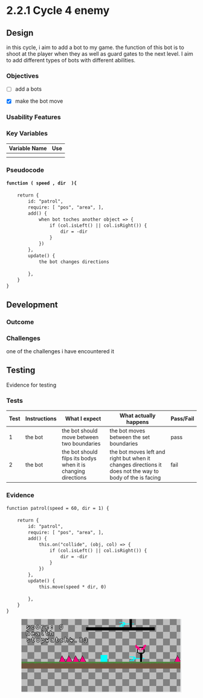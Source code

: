 # 2.2.1 Cycle 4 enemy

##

## Design

in this cycle, i aim to add a bot to my game. the function of this bot is to shoot at the player when they as well as guard gates to the next level. I aim to add different types of bots with different abilities. &#x20;

### Objectives



* [ ] add a bots&#x20;
* [x] make the bot move



### Usability Features

&#x20;&#x20;

### Key Variables

| Variable Name | Use |
| ------------- | --- |
|               |     |
|               |     |

### Pseudocode

<pre><code><strong>function ( speed , dir  ){
</strong>
	return {
		id: "patrol",
		require: [ "pos", "area", ],
		add() {
			when bot toches another object => {
				if (col.isLeft() || col.isRight()) {
					dir = -dir
				}
			})
		},
		update() {
			the bot changes directions 
      
		},
	}
}</code></pre>

## Development

### Outcome



### Challenges

one of the challenges i have encountered it&#x20;

## Testing

Evidence for testing

### Tests

| Test | Instructions | What I expect                                                  | What actually happens                                                                                     | Pass/Fail |
| ---- | ------------ | -------------------------------------------------------------- | --------------------------------------------------------------------------------------------------------- | --------- |
| 1    | the  bot     | the bot should move between two boundaries                     | the bot moves between the set boundaries                                                                  | pass      |
| 2    | the bot      | the bot should filps its bodys when it is changing directions  | the bot moves left and right but when it changes directions it does not the way to body of the is facing  | fail      |

### Evidence

```
function patrol(speed = 60, dir = 1) {

	return {
		id: "patrol",
		require: [ "pos", "area", ],
		add() {
			this.on("collide", (obj, col) => {
				if (col.isLeft() || col.isRight()) {
					dir = -dir
				}
			})
		},
		update() {
			this.move(speed * dir, 0)
      
		},
	}
}
```



<figure><img src="../.gitbook/assets/image (1).png" alt=""><figcaption></figcaption></figure>
